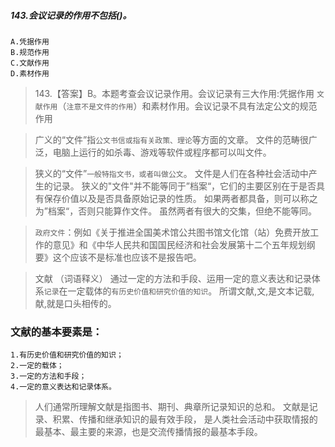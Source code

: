 ##### 143.会议记录的作用不包括()。
    A.凭据作用
    B.规范作用
    C.文献作用
    D.素材作用
    
>   143.【答案】B。本题考查会议记录作用。会议记录有三大作用:凭据作用
`文献作用`（`注意不是文件的作用`）和素材作用。会议记录不具有法定公文的规范作用

>   广义的“文件”指`公文书信或指有关政策、理论`等方面的文章。
文件的范畴很广泛，电脑上运行的如杀毒、游戏等软件或程序都可以叫文件。

>   狭义的“文件”`一般特指文书，或者叫做公文`。
文件是人们在各种社会活动中产生的记录。
狭义的"文件"并不能等同于”档案“，它们的主要区别在于是否具有保存价值以及是否具备原始记录的性质。
如果两者都具备，则可以称之为”档案“，否则只能算作文件。
虽然两者有很大的交集，但绝不能等同。

>   `政府文件`：例如《关于推进全国美术馆公共图书馆文化馆（站）免费开放工作的意见》和《中华人民共和国国民经济和社会发展第十二个五年规划纲要》这个应该不是标准也应该不是报告吧。

>   文献 （词语释义） 
通过一定的方法和手段、运用一定的意义表达和记录体系`记录`在一定载体的`有历史价值和研究价值的知识`。
所谓文献,文,是文本记载,献,就是口头相传的。

### 文献的基本要素是：
    1.有历史价值和研究价值的知识；
    2.一定的载体；
    3.一定的方法和手段；
    4.一定的意义表达和记录体系。
>   人们通常所理解文献是指图书、期刊、典章所记录知识的总和。
文献是记录、积累、传播和继承知识的最有效手段，
是人类社会活动中获取情报的最基本、最主要的来源，也是交流传播情报的最基本手段。
